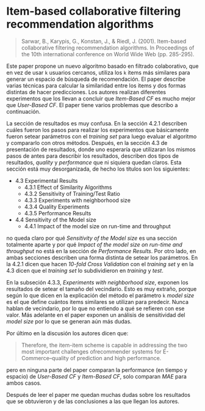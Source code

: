 # Item-based collaborative filtering recommendation algorithms
> Sarwar, B., Karypis, G., Konstan, J., & Riedl, J. (2001). Item-based collaborative filtering recommendation algorithms. In Proceedings of the 10th international conference on World Wide Web (pp. 285-295).

Este paper propone un nuevo algoritmo basado en filtrado colaborativo, que en vez de usar `k` usuarios cercanos, utiliza los `k` items más similares para generar un espacio de búsqueda de recomendación. El paper describe varias técnicas para calcular la similaridad entre los items y dos formas distintas de hacer predicciones. Los autores realizan diferentes experimentos que los llevan a concluir que _Item-Based CF_ es mucho mejor que _User-Based CF_. El paper tiene varios problemas que describo a continuación.

La sección de resultados es muy confusa. En la sección 4.2.1 describen cuáles fueron los pasos para realizar los experimentos que básicamente fueron setear parámetros con el _training set_ para luego evaluar el algoritmo y compararlo con otros métodos. Después, en la sección 4.3 de presentación de resultados, donde uno esperaría que utilizaran los mismos pasos de antes para describir los resultados, describen dos tipos de resultados, _quality_ y _performance_ que ni siquiera quedan claros. Esta sección está muy desorganizada, de hecho los títulos son los siguientes:

- 4.3 Experimental Results
  - 4.3.1 Effect of Similarity Algorithms
  - 4.3.2 Sensitivity of Training/Test Ratio
  - 4.3.3 Experiments with neighborhood size
  - 4.3.4 Quality Experiments
  - 4.3.5 Performance Results
- 4.4 Sensitivity of the Model size
  - 4.4.1 Impact of the model size on run-time and throughput

no queda claro por qué _Sensitivity of the Model size_ es una sección totalmente aparte y por qué _Impact of the model size on run-time and throughput_ no está en la sección de _Performance Results_. Por otro lado, en ambas secciones describen una forma distinta de setear los parámetros. En la 4.2.1 dicen que hacen _10-fold Cross Validation_ con el _training set_ y en la 4.3 dicen que el _training set_ lo subdividieron en _training_ y _test_.

En la subseción 4.3.3, _Experiments with neighborhood size_, exponen los resultados de setear el tamaño del vecindario. Esto es muy extraño, porque según lo que dicen en la explicación del método el parámetro `k` _model size_ es el que define cuántos items similares se utilizan para predecir. Nunca hablan de vecindario, por lo que no entiendo a qué se refieren con ese valor. Más adelante en el paper exponen un análisis de sensitividad del _model size_ por lo que se generan aún más dudas.

Por último en la discusión los autores dicen que:

> Therefore, the item-item scheme is capable in addressing the two most important challenges ofrecommender systems for E-Commerce–quality of prediction and high performance.

pero en ninguna parte del paper comparan la performance (en tiempo y espacio) de _User-Based CF_ y _Item-Based CF_, solo comparan _MAE_ para ambos casos.

Después de leer el paper me quedan muchas dudas sobre los resultados que se obtuvieron y de las conclusiones a las que llegan los autores.
